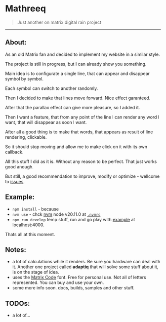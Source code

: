 # Mathreeq
> Just another on matrix digital rain project

---

## About:

As an old Matrix fan and decided to implement my website in a similar style.

The project is still in progress, but I can already show you something.

Main idea is to configurate a single line, that can appear and disappear symbol by symbol.

Each symbol can switch to another randomly.

Then I decided to make that lines move forward. Nice effect garanteed.

After that the parallax effect can give more pleasure, so I added it.

Then I want a feature, that from any point of the line I can render any word I want, that will disappear as soon I want.

After all a good thing is to make that words, that appears as result of line rendering, clickable.

So it should stop moving and allow me to make click on it with its own callback.

All this stuff I did as it is. Without any reason to be perfect. That just works good anough.

But still, a good recommendation to improve, modify or optimize - wellcome to [issues](https://github.com/kostixdev/mathreeq/issues).


## Example:

- `npm install` - because
- `nvm use` - chck [nvm](https://github.com/nvm-sh/nvm) node v20.11.0 at [`.nvmrc`](.nvmrc)
- `npm run develop` temp stuff, run and go play with [example](/example/) at localhost:4000.

Thats all at this moment. 


## Notes:

- a lot of calculations while it renders. Be sure you hardware can deal with it. Another one project called __adaptiq__ that will solve some stuff about it, is on the stage of idea.
- uses the [Matrix Code](https://www.norfok.com/portfolio-freeware_matrixcode.html) font. Free for personal use. Not all of letters represented. You can buy and use your own. 
- some more info soon. docs, builds, samples and other stuff.


## TODOs:

- a lot of...
